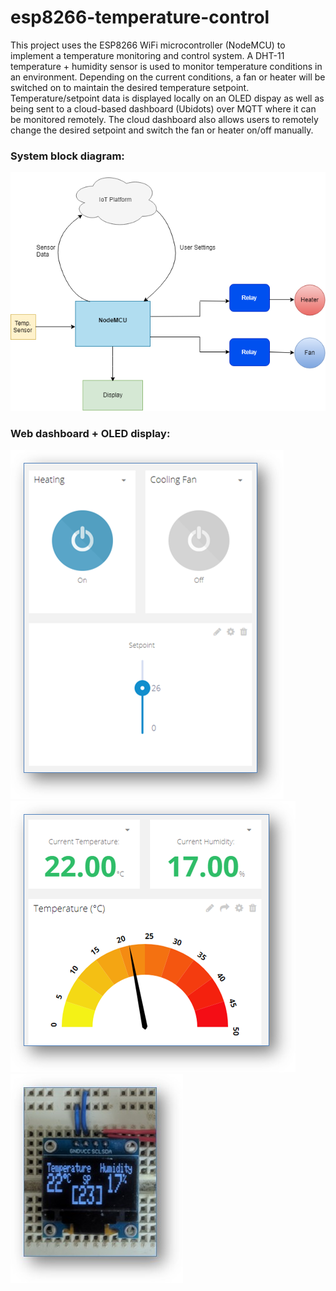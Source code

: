 # esp8266-temperature-control
This project uses the ESP8266 WiFi microcontroller (NodeMCU) to implement a temperature monitoring and control system.
A DHT-11 temperature + humidity sensor is used to monitor temperature conditions in an environment.
Depending on the current conditions, a fan or heater will be switched on to maintain the desired temperature setpoint.
Temperature/setpoint data is displayed locally on an OLED dispay as well as being sent to a cloud-based dashboard (Ubidots) over MQTT where it can be monitored remotely.
The cloud dashboard also allows users to remotely change the desired setpoint and switch the fan or heater on/off manually. 

### System block diagram:

![Screenshot](images/block-diagram.png)

### Web dashboard + OLED display:

![Screenshot](images/ubidots-dashboard-controls.png)        ![Screenshot](images/ubidots-dashboard-display.png)
![Screenshot](images/oled-display.jpg)
